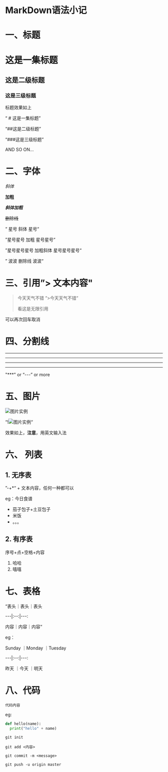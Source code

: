 # MarkDown语法小记

# 一、标题

# 这是一集标题

## 这是二级标题

### 这是三级标题

标题效果如上

“ # 这是一集标题”

“##这是二级标题”

“###这是三级标题” 

AND SO ON...

# 二、字体



*斜体*

**加粗**

***斜体加粗***

~~删除线~~

“ 星号 斜体 星号“

”星号星号 加粗 星号星号“

”星号星号星号 加粗斜体 星号星号星号“

” 波波 删除线 波波“

# 三、引用”> 文本内容"

> 今天天气不错 “>今天天气不错“
>
> 看这是无限引用

可以再次回车取消

# 四、分割线

---

----

***

***********

"***" or “---” or more



# 五、图片

![图片实例](/assets/photo.jepg)

“!![图片实例](/assets/photo.jepg)“

效果如上，**注意**，用英文输入法

# 六、 列表

## 1. 无序表

”-+*“ + 文本内容，任何一种都可以

eg：今日食谱

- 茄子包子+土豆包子
- 米饭
- 。。。

## 2. 有序表

序号+点+空格+内容

1. 哈哈
2. 嘻嘻

# 七、表格

“表头｜表头｜表头

---|:--:|---:

内容｜内容｜内容“

eg：

Sunday ｜Monday ｜Tuesday 

---|:--:|---:

昨天 ｜今天 ｜明天

# 八、代码

`代码内容`

eg:

```python
def hello(name):
  print("hello" + name)
```



`git init`

`git add <内容>`

`git commit -m <message>`

`git push -u origin master`



